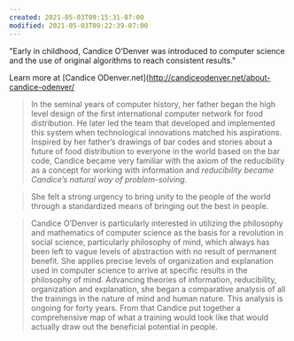 ```yaml
---
created: 2021-05-03T09:15:31-07:00
modified: 2021-05-03T09:22:39-07:00
---
```


"Early in childhood, Candice O’Denver was introduced to computer science and the use of original algorithms to reach consistent results."

Learn more at [Candice ODenver.net](http://candiceodenver.net/about-candice-odenver/

> In the seminal years of computer history, her father began the high level design of the first international computer network for food distribution. He later led the team that developed and implemented this system when technological innovations matched his aspirations. Inspired by her father’s drawings of bar codes and stories about a future of food distribution to everyone in the world based on the bar code, Candice became very familiar with the axiom of the reducibility as a concept for working with information and *reducibility became Candice’s natural way of problem-solving*.

> She felt a strong urgency to bring unity to the people of the world through a standardized means of bringing out the best in people.

> Candice O’Denver is particularly interested in utilizing the philosophy and mathematics of computer science as the basis for a revolution in social science, particularly philosophy of mind, which always has been left to vague levels of abstraction with no result of permanent benefit. She applies precise levels of organization and explanation used in computer science to arrive at specific results in the philosophy of mind. Advancing theories of information, reducibility, organization and explanation, she began a comparative analysis of all the trainings in the nature of mind and human nature. This analysis is ongoing for forty years. From that Candice put together a comprehensive map of what a training would look like that would actually draw out the beneficial potential in people.